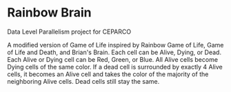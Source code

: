 # Rainbow Brain
Data Level Parallelism project for CEPARCO

A modified version of Game of Life inspired by Rainbow Game of Life, Game of Life and Death, and Brian's Brain. Each cell can be Alive, Dying, or Dead. Each Alive or Dying cell can be Red, Green, or Blue. All Alive cells become Dying cells of the same color. If a dead cell is surrounded by exactly 4 Alive cells, it becomes an Alive cell and takes the color of the majority of the neighboring Alive cells. Dead cells still stay the same.
